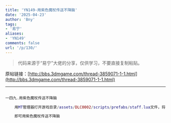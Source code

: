 ```yaml
---
title: 'YN149-用紫色魔杖传送不降脑'
date: '2025-04-23'
author: 'Bny'
tags:
- '易宁'
aliases:
- 'YN149'
comments: false
url: '/p/130/'
---
```


> 代码来源于“易宁”大佬的分享，仅供学习，不要直接复制粘贴。

原帖链接：[http://bbs.3dmgame.com/thread-3859071-1-1.html](http://bbs.3dmgame.com/thread-3859071-1-1.html)

---

```lua  

一四九.用紫色魔杖传送不降脑

	用MT管理器打开游戏目录/assets/DLC0002/scripts/prefabs/staff.lua文件，将caster.components.sanity:DoDelta(-TUNING.SANITY_HUGE)替换为caster.components.sanity:DoDelta(TUNING.SANITY_HUGE)

	即可用紫色魔杖传送不降脑

```  

